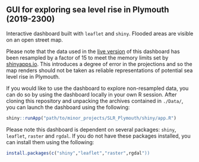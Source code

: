 ## GUI for exploring sea level rise in Plymouth (2019-2300)

Interactive dashboard built with `leaflet` and `shiny`. Flooded areas are visible on an open street map.

Please note that the data used in the [live version](https://z-lab.shinyapps.io/slrvis/) of this dashboard has been resampled by a factor of 15 to meet the memory limits set by [shinyapps.io](https://www.shinyapps.io/). This introduces a degree of error in the projections and so the map renders should not be taken as reliable representations of potential sea level rise in Plymouth. 

If you would like to use the dashboard to explore non-resampled data, you can do so by using the dashboard locally in your own R session. After cloning this repository and unpacking the archives contained in `./Data/`, you can launch the dashboard using the following:

``` r
shiny::runApp("path/to/minor_projects/SLR_Plymouth/shiny/app.R")
```

Please note this dashboard is dependent on several packages: `shiny`, `leaflet`, `raster` and `rgdal`. If you do not have these packages installed, you can install them using the following:

``` r
install.packages(c("shiny","leaflet","raster",rgdal"))
```


